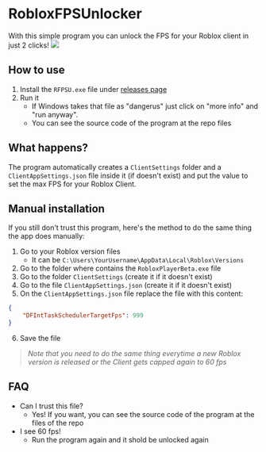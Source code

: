 # RobloxFPSUnlocker
With this simple program you can unlock the FPS for your Roblox client in just 2 clicks!
![](https://img.shields.io/github/downloads/JustKleo/RobloxFPSUnlocker/total)
## How to use
1. Install the `RFPSU.exe` file under [releases page](https://github.com/JustKleo/RobloxFPSUnlocker/releases "releases page")
2. Run it
	- If Windows takes that file as "dangerus" just click on "more info" and "run anyway".
	- You can see the source code of the program at the repo files

## What happens?
The program automatically creates a `ClientSettings` folder and a `ClientAppSettings.json` file inside it (if doesn't exist) and put the value to set the max FPS for your Roblox Client.

## Manual installation
If you still don't trust this program, here's the method to do the same thing the app does manually:
1. Go to your Roblox version files
	- It can be `C:\Users\YourUsername\AppData\Local\Roblox\Versions`
2. Go to the folder where contains the `RobloxPlayerBeta.exe` file
3. Go to the folder `ClientSettings` (create it if it doesn't exist)
4. Go to the file `ClientAppSettings.json` (create it if it doesn't exist)
5. On the `ClientAppSettings.json` file replace the file with this content:
```json
{
    "DFIntTaskSchedulerTargetFps": 999
}
```
6. Save the file

> *Note that you need to do the same thing everytime a new Roblox version is released or the Client gets capped again to 60 fps*

## FAQ
- Can I trust this file?
	- Yes! If you want, you can see the source code of the program at the files of the repo
- I see 60 fps!
	- Run the program again and it shold be unlocked again
